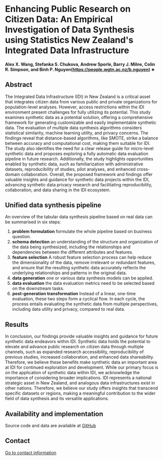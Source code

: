 # Enhancing Public Research on Citizen Data: An Empirical Investigation of Data Synthesis using Statistics New Zealand's Integrated Data Infrastructure
#### Alex X. Wang, Stefanka S. Chukova, Andrew Sporle, Barry J. Milne, Colin R. Simpson, and Binh P. Nguyen(https://people.wgtn.ac.nz/b.nguyen) ∗

## Abstract
The Integrated Data Infrastructure (IDI) in New Zealand is a critical asset that integrates citizen data from various public and private organizations for population-level analyses. However, access restrictions within the IDI environment present challenges for fully utilizing its potential. This study examines synthetic data as a potential solution, offering a comprehensive framework for generating customizable and easily implementable synthetic data. The evaluation of multiple data synthesis algorithms considers statistical similarity, machine learning utility, and privacy concerns. The findings reveal that distance-based algorithms, like SMOTE, strike a balance between accuracy and computational cost, making them suitable for IDI. The study also identifies the need for a clear release guide for micro-level synthetic data and proposes exploring a fully automatic data evaluation pipeline in future research. Additionally, the study highlights opportunities enabled by synthetic data, such as familiarization with administrative datasets, reproducibility of studies, pilot analyses, and enhanced cross-domain collaboration. Overall, the proposed framework and findings offer valuable insights and guidance for synthetic data projects within the IDI, advancing synthetic data privacy research and facilitating reproducibility, collaboration, and data sharing in the IDI ecosystem.


## Unified data synthesis pipeline
An overview of the tabular data synthesis pipeline based on real data can be summarised in six steps:

1. **problem formulation** formulate the whole pipeline based on business question.
2. **schema detection** an understanding of the structure and organization of the data being synthesized, including the relationships and dependencies between the different attributes and features.
3. **feature selection**  A robust feature selection process can help reduce the dimensionality of the data, remove irrelevant or redundant features, and ensure that the resulting synthetic data accurately reflects the underlying relationships and patterns in the original data.
4. **data generation** one or various data synthesis models can be applied.
5. **data evaluation** the data evaluation metrics need to be selected based on the downstream tasks.
6. **post-generation transformation**  Instead of a linear, one-time evaluation, these two steps form a cyclical flow. In each cycle, the process entails evaluating the synthetic data from multiple perspectives, including data utility and privacy, compared to real data.



## Results

In conclusion, our findings provide valuable insights and guidance for future synthetic data endeavors within IDI. Synthetic data holds the potential to elevate and advance public research on citizen data through multiple channels, such as expanded research accessibility, reproducibility of previous studies, increased collaboration, and enhanced data shareability. Therefore, we believe these benefits make synthetic data an important area at IDI for continued exploration and development. While our primary focus is on the application of synthetic data within IDI, we acknowledge the importance of considering broader implications. IDI represents a national strategic asset in New Zealand, and analogous data infrastructures exist in other nations. Therefore, we believe our study offers insights that transcend specific datasets or regions, making a meaningful contribution to the wider field of data synthesis and its versatile applications.

## Availability and implementation
Source code and data are available at [GitHub](https://github.com/coksvictoria/IDI_TabularDataSynthesis/)

## Contact 
[Go to contact information](https://homepages.ecs.vuw.ac.nz/~nguyenb5/contact.html)

